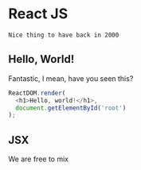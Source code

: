 # React JS

    Nice thing to have back in 2000

## Hello, World!

Fantastic, I mean, have you seen this? 

```js
ReactDOM.render(
  <h1>Hello, world!</h1>,
  document.getElementById('root')
);
```

## JSX 

We are free to mix 